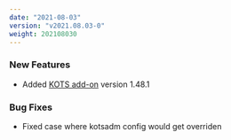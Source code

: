 ```yaml
---
date: "2021-08-03"
version: "v2021.08.03-0"
weight: 202108030
---
```


### <span class="label label-green">New Features</span>
- Added [KOTS add-on](/docs/add-ons/kots) version 1.48.1

### <span class="label label-orange">Bug Fixes</span>
- Fixed case where kotsadm config would get overriden

